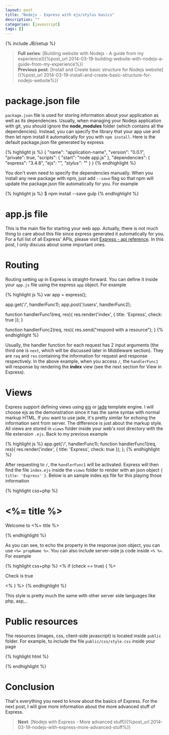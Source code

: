```yaml
---
layout: post
title: "Nodejs - Express with ejs/stylus basics"
description: ""
categories: [javascript]
tags: []
---
```

{% include JB/setup %}

> **Full series**:
> [Building website with Nodejs - A guide from my experience]({%post_url 2014-03-19-building-website-with-nodejs-a-guide-from-my-experience%})  
> **Previous post**: [Install and Create basic structure for Nodejs website]({%post_url 2014-03-19-install-and-create-basic-structure-for-nodejs-website%})

# package.json file

`package.json` file is used for storing information about your application as
well as its dependencies. Usually, when managing your Nodejs application with
git, you should ignore the **node_modules** folder (which contains all the
dependencies). Instead, you can specify the library that your app use and then
let npm install it automatically for you with `npm install`. Here is the default
package.json file generated by express

{% highlight js %}
{
  "name": "application-name",
  "version": "0.0.1",
  "private": true,
  "scripts": {
    "start": "node app.js"
  },
  "dependencies": {
    "express": "3.4.8",
    "ejs": "*",
    "stylus": "*"
  }
}
{% endhighlight %}

You don't even need to specify the dependencies manually. When you install any
new package with npm, just add `--save` flag so that npm will update the
package.json file automatically for you. For example

<!-- more -->

{% highlight js %}
$ npm install --save gulp
{% endhighlight %}

# app.js file

This is the main file for starting your web app. Actually, there is not much
thing to care about this file since express generated it automatically for you.
For a full list of all Express' APIs, please visit
[Express - api reference](http://expressjs.com/3x/api.html). In this post, I
only discuss about some important ones.

# Routing

Routing setting up in Express is straight-forward. You can define it inside your
`app.js` file using the express `app` object. For example

{% highlight js %}
var app = express();

app.get('/', handlerFunc1);
app.post('/users', handlerFunc2);

function handlerFunc1(req, res){
  res.render('index', { title: 'Express', check: true });
}

function handlerFunc2(req, res){
  res.send("respond with a resource");
}
{% endhighlight %}

Usually, the handler function for each request has 2 input arguments (the third
one is `next`, which will be discussed later in Middleware section). They are
`req` and `res` containing the information for request and response
respectively. In the above example, when you access `/`, the `handlerFunc1` will
response by rendering the **index** view (see the next section for View in
Express).

# Views

Express support defining views using [ejs](http://embeddedjs.com/) or
[jade](http://jade-lang.com/) template engine. I will choose ejs as the
demonstration since it has the same syntax with normal markup HTML. If you want
to use jade, it's pretty similar for echoing the information sent from server.
The difference is just about the markup style. All views are stored in `views`
folder inside your web's root directory with the file extension `.ejs`. Back to
my previous example

{% highlight js %}
app.get('/', handlerFunc1);
function handlerFunc1(req, res){
  res.render('index', { title: 'Express', check: true });
};
{% endhighlight %}

After requesting to `/`, the `handlerFunc1` will be activated. Express will then
find the file `index.ejs` inside the `views` folder to render with an json
object `{ title: 'Express' }`. Below is an sample index.ejs file for this
playing those information

{% highlight css+php %}
<!DOCTYPE html>
<html>
  <head>
    <title><%= title %></title>
    <link rel='stylesheet' href='/stylesheets/style.css' />
  </head>
  <body>
    <h1><%= title %></h1>
    <p>Welcome to <%= title %></p>
  </body>
</html>
{% endhighlight %}

As you can see, to echo the property in the response json object, you can use
`<%= propName %>`. You can also include server-side js code inside `<% %>`. For
example

{% highlight css+php %}
<% if (check == true) { %>
    <p>Check is true</p>
<% } %>
{% endhighlight %}

This style is pretty much the same with other server side languages like php,
asp,..

# Public resources

The resources (images, css, client-side javascript) is located inside `public`
folder. For example, to include the file `public/css/style.css` inside your
page

{% highlight html %}
<link href="/css/style.css" rel="stylesheet"></link>
{% endhighlight %}

# Conclusion

That's everything you need to know about the basics of Express. For the next
post, I will give more information about the more advanced stuff of Express.

> **Next**: [Nodejs with Express - More advanced stuff]({%post_url 2014-03-19-nodejs-with-express-more-advanced-stuff%})
